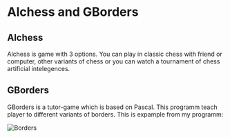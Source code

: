 # Alchess and GBorders
## Alchess
Alchess is game with 3 options. You can play in classic chess with friend or computer, other variants of chess or you can watch a tournament of chess artificial intelegences.
## GBorders
GBorders is a tutor-game which is based on Pascal. This programm teach player to different variants of borders. This is expample from my programm:

![Borders](https://github.com/Alexander-Volodi/Alchess/assets/80424611/a971e6d8-540d-429c-961a-f72fdb0a1079)
